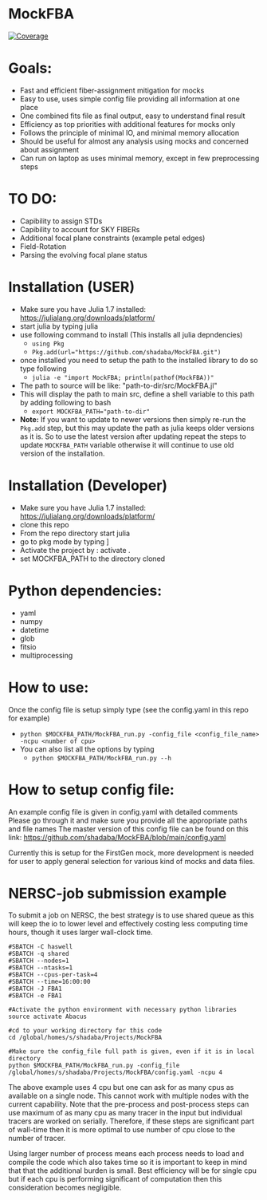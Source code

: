 # MockFBA

[![Coverage](https://codecov.io/gh/shadaba/MockFBA.jl/branch/main/graph/badge.svg)](https://codecov.io/gh/shadaba/MockFBA.jl)

# Goals:
  * Fast and efficient fiber-assignment mitigation for mocks
  * Easy to use, uses simple config file providing all information at one place
  * One combined fits file as final output, easy to understand final result
  * Efficiency as top priorities with additional features for mocks only
  * Follows the principle of minimal IO, and minimal memory allocation
  * Should be useful for almost any analysis using mocks and concerned about assignment
  * Can run on laptop as uses minimal memory, except in few preprocessing steps

# TO DO:
  * Capibility to assign STDs
  * Capibility to account for SKY FIBERs
  * Additional focal plane constraints (example petal edges)
  * Field-Rotation
  * Parsing the evolving focal plane status


# Installation (USER)
  * Make sure you have Julia 1.7 installed: https://julialang.org/downloads/platform/
  * start julia by typing julia
  * use following command to install (This installs all julia depndencies)
      - `using Pkg`
      - `Pkg.add(url="https://github.com/shadaba/MockFBA.git")`
  * once installed you need to setup the path to the installed library to do so type following
      - `julia -e "import MockFBA; println(pathof(MockFBA))"`
  * The path to source will be like: "path-to-dir/src/MockFBA.jl"
  * This will display the path to main src, define a shell variable to this path by adding following to bash
       - `export MOCKFBA_PATH="path-to-dir"`
  * **Note:** If you want to update to newer versions then simply re-run the `Pkg.add` step, but this may update the path as julia keeps older versions as it is. So to use the latest version after updating repeat the steps to update `MOCKFBA_PATH` variable otherwise it will continue to use old version of the installation.


# Installation (Developer)
  * Make sure you have Julia 1.7 installed: https://julialang.org/downloads/platform/
  * clone this repo
  * From the repo directory start julia
  * go to pkg mode by typing ]
  * Activate the project by : activate .
  * set MOCKFBA_PATH to the directory cloned  

# Python dependencies:
  * yaml
  * numpy
  * datetime
  * glob
  * fitsio
  * multiprocessing


# How to use:
  Once the config file is setup simply type (see the config.yaml in this repo for example)
   * `python $MOCKFBA_PATH/MockFBA_run.py -config_file <config_file_name> -ncpu <number of cpu>`
   * You can also list all the options by typing
      - `python $MOCKFBA_PATH/MockFBA_run.py --h`



# How to setup config file:
  An example config file is given in config.yaml with detailed comments
  Please go through it and make sure you provide all the appropriate paths and file names
  The master version of this config file can be found on this link:
  https://github.com/shadaba/MockFBA/blob/main/config.yaml

  Currently this is setup for the FirstGen mock, more development is needed for user to apply general selection for various kind of mocks and data files.

# NERSC-job submission example
To submit a job on NERSC, the best strategy is to use shared queue as this will keep the io to lower level and effectively costing less computing time hours, though it uses larger wall-clock time.

```#!/bin/bash
#SBATCH -C haswell
#SBATCH -q shared
#SBATCH --nodes=1
#SBATCH --ntasks=1
#SBATCH --cpus-per-task=4
#SBATCH --time=16:00:00
#SBATCH -J FBA1
#SBATCH -e FBA1

#Activate the python environment with necessary python libraries
source activate Abacus

#cd to your working directory for this code
cd /global/homes/s/shadaba/Projects/MockFBA

#Make sure the config_file full path is given, even if it is in local directory
python $MOCKFBA_PATH/MockFBA_run.py -config_file /global/homes/s/shadaba/Projects/MockFBA/config.yaml -ncpu 4
```

The above example uses 4 cpu but one can ask for as many cpus as available on a single node. This cannot work with multiple nodes with the current capability. Note that the pre-process and post-process steps can use maximum of as many cpu as many tracer in the input but individual tracers are worked on serially. Therefore, if these steps are significant part of wall-time then it is more optimal to use number of cpu close to the number of tracer.

Using larger number of process means each process needs to load and compile the code which also takes time so it is important to keep in mind that that the additional burden is small. Best efficiency will be for single cpu but if each cpu is performing significant of computation then this consideration becomes negligible.
